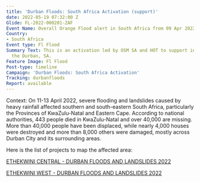 ```yaml
---
title: 'Durban Floods: South Africa Activation (support)'
date: 2022-05-19 07:32:00 Z
Glide: FL-2022-000201-ZAF
Event Name: Overall Orange Flood alert in South Africa from 09 Apr 2022
Country:
- South Africa
Event type: Fl Flood
Summary Text: This is an activation led by OSM SA and HOT to support in response to
  the Durban, SA.
Feature Image: Fl Flood
Post-type: timeline
Campaign: 'Durban Floods: South Africa Activation'
Tracking: durbanfloods
Report: available
---
```


Context: On 11-13 April 2022, severe flooding and landslides caused by heavy rainfall affected southern and south-eastern South Africa, particularly the Provinces of KwaZulu-Natal and Eastern Cape. According to national authorities, 443 people died in KwaZulu-Natal and over 40,000 are missing. More than 40,000 people have been displaced, while nearly 4,000 houses were destroyed and more than 8,000 others were damaged, mostly across Durban City and its surrounding areas.

Here is the list of projects to map the affected area:

<a href="https://tasks.hotosm.org/projects/12597">ETHEKWINI CENTRAL - DURBAN FLOODS AND LANDSLIDES 2022
</a>

<a href="https://tasks.hotosm.org/projects/12601">ETHEKWINI WEST - DURBAN FLOODS AND LANDSLIDES 2022</a>
